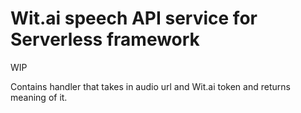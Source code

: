 # Wit.ai speech API service for Serverless framework

WIP

Contains handler that takes in audio url and Wit.ai token and returns meaning of it.